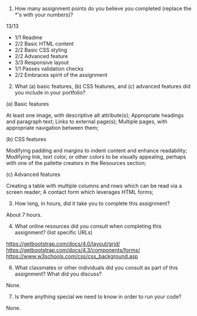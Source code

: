 1. How many assignment points do you believe you completed (replace the *'s with your numbers)?

13/13
- 1/1 Readme
- 2/2 Basic HTML content
- 2/2 Basic CSS styling
- 2/2 Advanced feature
- 3/3 Responsive layout
- 1/1 Passes validation checks
- 2/2 Embraces spirit of the assignment

2. What (a) basic features, (b) CSS features, and (c) advanced features did you include in your portfolio?

(a) Basic features

At least one image, with descriptive alt attribute(s);
Appropriate headings and paragraph text;
Links to external page(s);
Multiple pages, with appropriate navigation between them;


(b) CSS features

Modifying padding and margins to indent content and enhance readability; 
Modifying link, text color, or other colors to be visually appealing, perhaps with one of the pallette 
creators in the Resources section;


(c) Advanced features

Creating a table with multiple columns and rows which can be read via a screen reader;
A contact form which leverages HTML forms;


3. How long, in hours, did it take you to complete this assignment?

About 7 hours.

4. What online resources did you consult when completing this assignment? (list specific URLs)

https://getbootstrap.com/docs/4.0/layout/grid/
https://getbootstrap.com/docs/4.3/components/forms/
https://www.w3schools.com/css/css_background.asp


6. What classmates or other individuals did you consult as part of this assignment? What did you discuss?

None.


7. Is there anything special we need to know in order to run your code?

None. 
